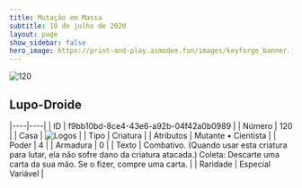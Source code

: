 ```yaml
---
title: Mutação em Massa
subtitle: 10 de julho de 2020
layout: page
show_sidebar: false
hero_image: https://print-and-play.asmodee.fun/images/keyforge_banner.jpg
---
```


![120](https://cdn.keyforgegame.com/media/card_front/pt/479_120_66PGWVWFV474_pt.png)

## Lupo-Droide

|----|----|
| ID | f9bb10bd-8ce4-43e6-a92b-04f42a0b0989 |
| Número | 120 |
| Casa | ![Logos](https://archonarcana.com/images/thumb/c/ce/Logos.png/22px-Logos.png "Logos") |
| Tipo | Criatura |
| Atributos | Mutante • Cientista |
| Poder | 4 |
| Armadura | 0 |
| Texto | Combativo. (Quando usar esta criatura para lutar, ela não sofre dano da criatura atacada.)  Coleta: Descarte uma carta da sua mão. Se o fizer, compre uma carta. |
| Raridade | Especial Variável |
